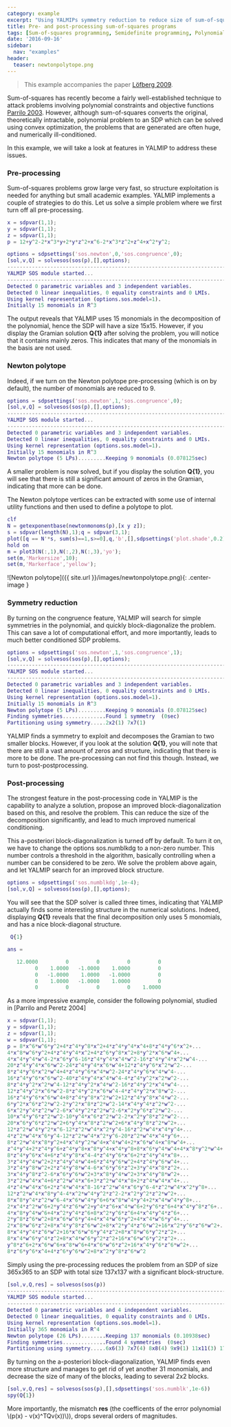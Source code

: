 ```yaml
---
category: example
excerpt: "Using YALMIPs symmetry reduction to reduce size of sum-of-squares problems"
title: Pre- and post-processing sum-of-squares programs
tags: [Sum-of-squares programming, Semidefinite programming, Polynomial programming]
date: '2016-09-16'
sidebar:
  nav: "examples"
header:
  teaser: newtonpolytope.png
---
```


>This example accompanies the paper [Löfberg 2009](/reference/lofberg2009).

Sum-of-squares has recently become a fairly well-established technique to attack problems involving polynomial constraints and objective functions [Parrilo 2003](/reference/parrilo2003). However, although sum-of-squares converts the original, theoretically intractable, polynomial problem to an SDP which can be solved using convex optimization, the problems that are generated are often huge, and numerically ill-conditioned.

In this example, we will take a look at features in YALMIP to address these issues.

### Pre-processing

Sum-of-squares problems grow large very fast, so structure exploitation is needed for anything but small academic examples. YALMIP implements a couple of strategies to do this. Let us solve a simple problem where we first turn off all pre-processing.

````matlab
x = sdpvar(1,1);
y = sdpvar(1,1);
z = sdpvar(1,1);
p = 12+y^2-2*x^3*y+2*y*z^2+x^6-2*x^3*z^2+z^4+x^2*y^2;

options = sdpsettings('sos.newton',0,'sos.congruence',0);
[sol,v,Q] = solvesos(sos(p),[],options);
-------------------------------------------------------------------------
YALMIP SOS module started...
-------------------------------------------------------------------------
Detected 0 parametric variables and 3 independent variables.
Detected 0 linear inequalities, 0 equality constraints and 0 LMIs.
Using kernel representation (options.sos.model=1).
Initially 15 monomials in R^3
````

The output reveals that YALMIP uses 15 monomials in the decomposition of the polynomial, hence the SDP will have a size 15x15. However, if you display the Gramian solution **Q{1}** after solving the problem, you will notice that it contains mainly zeros. This indicates that many of the monomials in the basis are not used.

### Newton polytope

Indeed, if we turn on the Newton polytope pre-processing (which is on by default), the number of monomials are reduced to 9.

````matlab
options = sdpsettings('sos.newton',1,'sos.congruence',0);
[sol,v,Q] = solvesos(sos(p),[],options);
-------------------------------------------------------------------------
YALMIP SOS module started...
-------------------------------------------------------------------------
Detected 0 parametric variables and 3 independent variables.
Detected 0 linear inequalities, 0 equality constraints and 0 LMIs.
Using kernel representation (options.sos.model=1).
Initially 15 monomials in R^3
Newton polytope (5 LPs).........Keeping 9 monomials (0.078125sec)
````

A smaller problem is now solved, but if you display the solution **Q{1}**, you will see that there is still a significant amount of zeros in the Gramian, indicating that more can be done.

The Newton polytope vertices can be extracted with some use of internal utility functions and then used to define a polytope to plot.

````matlab
clf
N = getexponentbase(newtonmonoms(p),[x y z]);
s = sdpvar(length(N),1);q = sdpvar(3,1);
plot([q == N'*s, sum(s)==1,s>=0],q,'b',[],sdpsettings('plot.shade',0.2))
hold on
m = plot3(N(:,1),N(:,2),N(:,3),'yo');
set(m,'Markersize',10);
set(m,'Markerface','yellow');
````

![Newton polytope]({{ site.url }}/images/newtonpolytope.png){: .center-image }

### Symmetry reduction

By turning on the congruence feature, YALMIP will search for simple symmetries in the polynomial, and quickly block-diagonalize the problem. This can save a lot of computational effort, and more importantly, leads to much better conditioned SDP problems.

````matlab
options = sdpsettings('sos.newton',1,'sos.congruence',1);
[sol,v,Q] = solvesos(sos(p),[],options);
-------------------------------------------------------------------------
YALMIP SOS module started...
-------------------------------------------------------------------------
Detected 0 parametric variables and 3 independent variables.
Detected 0 linear inequalities, 0 equality constraints and 0 LMIs.
Using kernel representation (options.sos.model=1).
Initially 15 monomials in R^3
Newton polytope (5 LPs).........Keeping 9 monomials (0.078125sec)
Finding symmetries..............Found 1 symmetry  (0sec)
Partitioning using symmetry.....2x2(1) 7x7(1)
````

YALMIP finds a symmetry to exploit and decomposes the Gramian to two smaller blocks. However, if you look at the solution **Q{1}**, you will note that there are still a vast amount of zeros and structure, indicating that there is more to be done. The pre-processing can not find this though. Instead, we turn to post-postprocessing.

### Post-processing

The strongest feature in the post-processing code in YALMIP is the capability to analyze a solution, propose an improved block-diagonalization based on this, and resolve the problem. This can reduce the size of the decomposition significantly, and lead to much improved numerical conditioning.

This a-posteriori block-diagonalization is turned off by default. To turn it on, we have to change the options sos.numblkdg to a non-zero number. This number controls a threshold in the algorithm, basically controlling when a number can be considered to be zero. We solve the problem above again, and let YALMIP search for an improved block structure.

````matlab
options = sdpsettings('sos.numblkdg',1e-4);
[sol,v,Q] = solvesos(sos(p),[],options);
````

You will see that the SDP solver is called three times, indicating that YALMIP actually finds some interesting structure in the numerical solutions. Indeed, displaying **Q{1}** reveals that the final decomposition only uses 5 monomials, and has a nice block-diagonal structure.

````matlab
 Q{1}

ans =

   12.0000         0         0         0         0
         0    1.0000   -1.0000    1.0000         0
         0   -1.0000    1.0000   -1.0000         0
         0    1.0000   -1.0000    1.0000         0
         0         0         0         0    1.0000

````


As a more impressive example, consider the following polynomial, studied in [Parrilo and Peretz 2004]

````matlab
x = sdpvar(1,1);
y = sdpvar(1,1);
z = sdpvar(1,1);
w = sdpvar(1,1);
p = 8*x^6*w^6*y^2+4*z^4*y^8*x^2+4*z^4*y^4*x^4+8*z^4*y^6*x^2+...
4*x^8*w^6*y^2+4*z^4*y^4*x^2+4*z^6*y^8*x^2+8*y^2*x^6*w^4+...
4*x^4*y^4*w^4-2*x^6*y^6-16*z^4*y^4*x^4*w^2-16*z^4*y^4*x^2*w^4-...
20*z^4*y^4*x^6*w^2-24*z^4*y^4*x^6*w^4+12*z^4*y^6*x^2*w^2-...
8*z^4*y^6*x^2*w^4+4*z^4*y^6*x^4*w^2-24*z^4*y^6*x^4*w^4-...
16*z^4*y^6*x^6*w^2-40*z^4*y^4*x^4*w^4-4*z^4*y^2*x^2*w^2-...
8*z^4*y^2*x^2*w^4-12*z^4*y^2*x^4*w^2-16*z^4*y^2*x^4*w^4-...
12*z^4*y^2*x^6*w^2-8*z^4*y^2*x^6*w^4-4*z^4*y^2*x^8*w^2-...
16*z^4*y^6*x^6*w^4+8*z^4*y^8*x^2*w^2+12*z^4*y^8*x^4*w^2-...
6*y^2*x^6*z^2*w^2-2*y^2*x^8*z^2*w^2-14*x^4*y^4*z^2*w^2-...
6*x^2*y^4*z^2*w^2-6*x^4*y^2*z^2*w^2-6*x^2*y^6*z^2*w^2-...
10*x^4*y^6*z^2*w^2-10*y^4*x^6*z^2*w^2-2*x^2*y^8*z^2*w^2-...
20*x^6*y^6*z^2*w^2+6*y^4*x^8*z^2*w^2+6*x^4*y^8*z^2*w^2+...
12*z^2*w^4*y^2*x^6-12*z^2*w^4*x^2*y^4-16*z^2*w^4*x^4*y^4+...
4*z^2*w^4*x^6*y^4-12*z^2*w^4*x^2*y^6-20*z^2*w^4*x^4*y^6+...
8*z^2*w^4*x^8*y^2+4*x^4*y^2*w^4+x^4*w^4+2*x^6*w^4+x^8*w^4+...
z^4*y^4+2*z^4*y^6+z^4*y^8+x^8*y^4+x^4*y^8+8*x^6*y^4*w^4+4*x^8*y^2*w^4+...
8*z^4*y^6*x^4+6*z^4*y^8*x^4-4*z^4*y^6*x^6+2*z^4*y^4*x^8+...
3*z^4*y^4*w^2+2*z^4*y^4*w^4+6*z^4*y^6*w^2+4*z^4*y^6*w^4+...
3*z^4*y^8*w^2+2*z^4*y^8*w^4-6*x^6*y^6*z^2+3*y^4*x^8*z^2+...
3*x^4*y^8*z^2-6*x^6*y^6*w^2+3*x^8*y^4*w^2+3*x^4*y^8*w^2+...
3*z^2*w^4*x^4+6*z^2*w^4*x^6+3*z^2*w^4*x^8+2*z^4*w^4*x^4+...
4*z^4*w^4*x^6+2*z^4*w^4*x^8-16*z^2*w^4*x^6*y^6-4*z^2*w^4*x^2*y^8+...
12*z^2*w^4*x^8*y^4-4*x^2*w^4*y^2*z^2-2*x^2*y^2*z^2*w^2+...
8*x^8*y^4*z^2*w^6-4*x^6*w^4*y^6+6*x^8*w^4*y^4+2*x^4*w^4*y^8+...
2*x^4*z^2*w^6+2*y^4*z^6*w^2+y^4*z^6+x^4*w^6+2*y^6*z^6+4*x^4*y^8*z^6+...
4*x^8*y^4*w^6+4*x^2*y^4*z^6+8*x^2*y^6*z^6+4*x^4*y^4*z^6+...
2*y^8*z^6*w^2+8*x^6*w^6*y^4+4*x^4*w^6*y^2+4*x^4*w^6*y^4+...
2*x^8*w^6*z^2+8*x^4*y^8*z^6*w^2+8*x^2*y^4*z^6*w^2+16*x^2*y^6*z^6*w^2+...
8*x^4*y^4*z^6*w^2+16*x^6*w^6*y^4*z^2+8*x^8*w^6*y^2*z^2+...
8*x^4*w^6*y^4*z^2+8*x^4*w^6*y^2*z^2+16*x^6*w^6*y^2*z^2+...
y^8*z^6+2*x^6*w^6+x^8*w^6+4*x^6*w^6*z^2+16*x^4*y^6*z^6*w^2+...
8*z^6*y^6*x^4+4*z^6*y^6*w^2+8*x^2*y^8*z^6*w^2
````

Simply using the pre-processing reduces the problem from an SDP of size 365x365 to an SDP with total size 137x137 with a significant block-structure.

````matlab
[sol,v,Q,res] = solvesos(sos(p))
-------------------------------------------------------------------------
YALMIP SOS module started...
-------------------------------------------------------------------------
Detected 0 parametric variables and 4 independent variables.
Detected 0 linear inequalities, 0 equality constraints and 0 LMIs.
Using kernel representation (options.sos.model=1).
Initially 365 monomials in R^4
Newton polytope (26 LPs)........Keeping 137 monomials (0.10938sec)
Finding symmetries..............Found 4 symmetries  (0sec)
Partitioning using symmetry.....6x6(3) 7x7(4) 8x8(4) 9x9(1) 11x11(3) 17x17(1)
````

By turning on the a-posteriori block-diagonalization, YALMIP finds even more structure and manages to get rid of yet another 31 monomials, and decrease the size of many of the blocks, leading to several 2x2 blocks.

````matlab
[sol,v,Q,res] = solvesos(sos(p),[],sdpsettings('sos.numblk',1e-6))
spy(Q{1})
````

More importantly, the mismatch **res** (the coefficents of the error polynomial \\(p(x) - v(x)^TQv(x))\\)), drops several orders of magnitudes.
